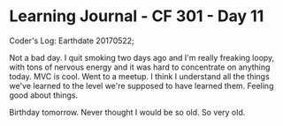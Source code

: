 # Learning Journal - CF 301 - Day 11

Coder's Log: Earthdate 20170522;

Not a bad day. I quit smoking two days ago and I'm really freaking loopy, with tons of nervous energy and it was hard to concentrate on anything today. MVC is cool. Went to a meetup. I think I understand all the things we've learned to the level we're supposed to have learned them. Feeling good about things. 

Birthday tomorrow. Never thought I would be so old. So very old.
